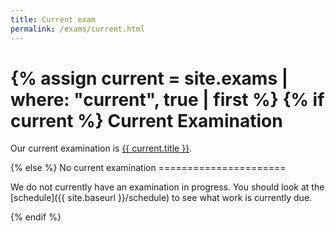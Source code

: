```yaml
---
title: Current exam
permalink: /exams/current.html
---
```

{% assign current = site.exams | where: "current", true | first %}
{% if current %}
Current Examination
===================
<script language="javascript">
  document.location = "{{ site.baseurl }}{{ current.url }}";
</script>
<p>
  Our current examination is 
  <a href="{{ site.baseurl }}{{ current.url }}">{{ current.title }}</a>.
</p>
{% else %}
No current examination
======================

We do not currently have an examination in progress.  You should look
at the [schedule]({{ site.baseurl }}/schedule) to see what work
is currently due.

{% endif %}
